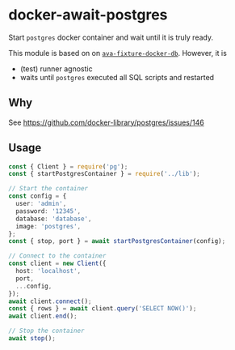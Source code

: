 # docker-await-postgres

Start `postgres` docker container and wait until it is truly ready.

This module is based on on [`ava-fixture-docker-db`](https://github.com/cdaringe/ava-fixture-docker-db).
However, it is

- (test) runner agnostic
- waits until `postgres` executed all SQL scripts and restarted

## Why

See https://github.com/docker-library/postgres/issues/146

## Usage

```ts
const { Client } = require('pg');
const { startPostgresContainer } = require('../lib');

// Start the container
const config = {
  user: 'admin',
  password: '12345',
  database: 'database',
  image: 'postgres',
};
const { stop, port } = await startPostgresContainer(config);

// Connect to the container
const client = new Client({
  host: 'localhost',
  port,
  ...config,
});
await client.connect();
const { rows } = await client.query('SELECT NOW()');
await client.end();

// Stop the container
await stop();
```

